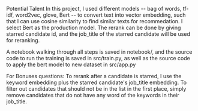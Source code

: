 Potential Talent
In this project, I used different models -- bag of words, tf-idf, word2vec, glove, Bert -- to convert text into vector embedding, such that I can use cosine similarity to find similar texts for recommedation. I select Bert as the production model. The rerank can be done by giving starred candidate id, and the job_title of the starred candidate will be used for reranking.

A notebook walking through all steps is saved in notebook/, and the source code to run the training is saved in src/train.py, as well as the source code to apply the bert model to new dataset in src/app.py

For Bonuses questions:
To rerank after a candidate is starred, I use the keyword embedding plus the starred candidate's job_title embedding.
To filter out candidates that should not be in the list in the first place, simply remove candidates that do not have any word of the keywords in their job_title.
